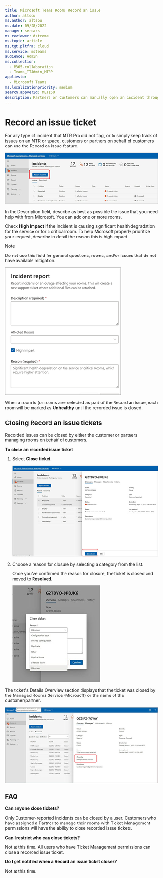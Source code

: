 ```yaml
---
title: Microsoft Teams Rooms Record an issue
author: altsou
ms.author: altsou
ms.date: 09/28/2022
manager: serdars
ms.reviewer: dstrome
ms.topic: article
ms.tgt.pltfrm: cloud
ms.service: msteams
audience: Admin
ms.collection: 
  - M365-collaboration
  - Teams_ITAdmin_MTRP
appliesto: 
  - Microsoft Teams
ms.localizationpriority: medium
search.appverid: MET150
description: Partners or Customers can manually open an incident through "Record an issue" to ensure accurate reporting of Room health in the Pro Management portal.
---
```


# Record an issue ticket

For any type of incident that MTR Pro did not flag, or to simply keep track of issues on an MTR or space, customers or partners on behalf of customers can use the Record an issue feature.

![screenshot of the Incidents->Report incident](../media/customer-reported-incidents-001.png)

In the Description field, describe as best as possible the issue that you need help with from Microsoft. You can add one or more rooms.

Check  **High Impact** if the incident is causing significant health degradation for the service or for a critical room. To help Microsoft properly prioritize your request, describe in detail the reason this is high impact.

> [!NOTE]
> Do not use this field for general questions, rooms, and/or issues that do not have available mitigation.

![screenshot of the incident report rooms affected](../media/customer-reported-incidents-002.png)

When a room is (or rooms are) selected as part of the Record an issue, each room will be marked as **Unhealthy** until the recorded issue is closed.

## Closing Record an issue tickets

Recorded issues can be closed by either the customer or partners managing rooms on behalf of customers.

**To close an recorded issue ticket**

1. Select **Close ticket**.

   ![screenshot of the Incidents Overview details](../media/customer-reported-incidents-003.png)

1. Choose a reason for closure by selecting a category from the list.

   Once you've confirmed the reason for closure, the ticket is closed and moved to **Resolved**.

   ![screenshot of the closed ticket](../media/customer-reported-incidents-004.png)

The ticket's Details Overview section displays that the ticket was closed by the Managed Rooms Service (Microsoft) or the name of the customer/partner.  

 ![screenshot of who closed the ticket ](../media/customer-reported-incidents-005.png)

## FAQ

**Can anyone close tickets?**

Only Customer-reported incidents can be closed by a user. Customers who have assigned a Partner to manage their rooms with Ticket Management permissions will have the ability to close recorded issue tickets.

**Can I restrict who can close tickets?**

Not at this time. All users who have Ticket Management permissions can close a recorded issue ticket.

**Do I get notified when a Record an issue ticket closes?**

Not at this time.
